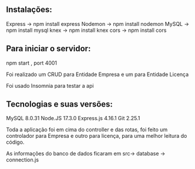   ## Instalações:
  Express -> npm install express
  Nodemon -> npm install nodemon
  MySQL -> npm install mysql
  knex -> npm install knex
  cors -> npm install cors


  ## Para iniciar o servidor:
  npm start , port 4001

  Foi realizado um CRUD para Entidade Empresa e um para Entidade Licença

  Foi usado Insomnia para testar a api

  ## Tecnologias e suas versões:

  MySQL 8.0.31
  Node.JS 17.3.0
  Express.js 4.16.1
  Git 2.25.1


Toda a aplicação foi em cima do controller e das rotas, foi feito um controlador para Empresa e outro para licença, para uma melhor leitura do código.

As informações do banco de dados ficaram em src-> database -> connection.js